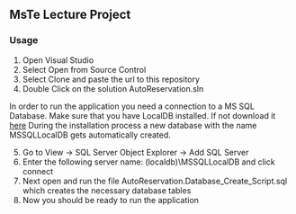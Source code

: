 ## MsTe Lecture Project

### Usage 

1. Open Visual Studio
2. Select Open from Source Control
3. Select Clone and paste the url to this repository
4. Double Click on the solution AutoReservation.sln

In order to run the application you need a connection to a MS SQL Database. Make sure that you have LocalDB installed. If not download it [here](https://www.microsoft.com/de-ch/download/details.aspx?id=42299) During the installation process a new database with the name MSSQLLocalDB gets automatically created.

5. Go to View -> SQL Server Object Explorer -> Add SQL Server
6. Enter the following server name: (localdb)\MSSQLLocalDB and click connect
7. Next open and run the file AutoReservation.Database_Create_Script.sql which creates the necessary database tables
8. Now you should be ready to run the application

